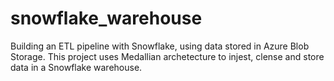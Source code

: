 # snowflake_warehouse

Building an ETL pipeline with Snowflake, using data stored in Azure Blob Storage.
This project uses Medallian archetecture to injest, clense and store data in a Snowflake warehouse. 

